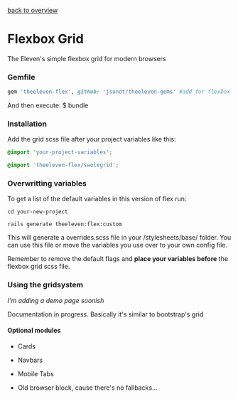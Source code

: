 [back to overview](../../../tree/feature/mark2)


# Flexbox Grid
The Eleven's simple flexbox grid for modern browsers


### Gemfile

```ruby
gem 'theeleven-flex', github: 'jsundt/theeleven-gems' #add for flexbox
```

And then execute: $ bundle


### Installation

Add the grid scss file after your project variables like this:

```scss
@import 'your-project-variables';

@import 'theeleven-flex/swolegrid';
```


### Overwritting variables

To get a list of the default variables in this version of flex run:

```
cd your-new-project

rails generate theeleven:flex:custom
```

This will generate a overrides.scss file in your /stylesheets/base/ folder. You can use this file or move the variables you use over to your own config file.

Remember to remove the default flags and **place your variables before** the flexbox grid scss file.


### Using the gridsystem

*I'm adding a demo page soonish*

Documentation in progress. Basically it's similar to bootstrap's grid


#### Optional modules

* Cards
* Navbars
* Mobile Tabs

* Old browser block, cause there's no fallbacks...
